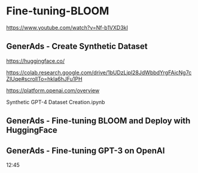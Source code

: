 # Fine-tuning-BLOOM

https://www.youtube.com/watch?v=Nf-b1VXD3kI

## GenerAds - Create Synthetic Dataset

https://huggingface.co/


https://colab.research.google.com/drive/1bUDzLjpl28JdWbbdYrgFAicNg7cZIUqe#scrollTo=hkla6hJFu1PH


https://platform.openai.com/overview


Synthetic GPT-4 Dataset Creation.ipynb

## GenerAds - Fine-tuning BLOOM and Deploy with HuggingFace

## GenerAds - Fine-tuning GPT-3 on OpenAI

12:45
